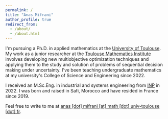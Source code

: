 ```yaml
---
permalink: /
title: "Anas Mifrani"
author_profile: true
redirect_from: 
  - /about/
  - /about.html
---
```


I'm pursuing a Ph.D. in applied mathematics at the [University of Toulouse](https://en.univ-toulouse.fr/). My work as a junior researcher at the [Toulouse Mathematics Institute](https://math.univ-toulouse.fr/en/) involves developing new multiobjective optimization techniques and applying them to the study and solution of problems of sequential decision making under uncertainty. I've been teaching undergraduate mathematics at my university's College of Science and Engineering since 2022.

I received an M.Sc.Eng. in industrial and systems engineering from [INP](https://www.inp-toulouse.fr/en/index.html) in 2022. I was born and raised in Safi, Morocco and have resided in France since 2019.

Feel free to write to me at <a href="mailto:anas.mifrani@math.univ-toulouse.fr">anas [dot] mifrani [at] math [dot] univ-toulouse [dot] fr</a>.






